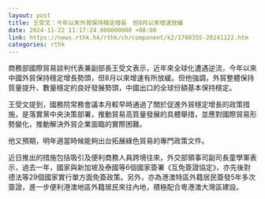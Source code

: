 ```yaml
---
layout: post
title: 王受文：今年以來外貿保持穩定增長　但8月以來增速放緩
date: 2024-11-22 11:17:24.000000000 +08:00
link: https://news.rthk.hk/rthk/ch/component/k2/1780355-20241122.htm
categories: rthk
---
```


商務部國際貿易談判代表兼副部長王受文表示，近年來全球化遭遇逆流，今年以來中國外貿保持穩定增長勢頭，但8月以來增速有所放緩。但他強調，外貿整體保持質量提升、數量穩定的良好發展勢頭，中國出口的全球份額基本保持穩定。

王受文提到，國務院常務會議本月較早時通過了關於促進外貿穩定增長的政策措施，是落實黨中央決策部署，推動貿易高質量發展的具體舉措，並應對國際貿易形勢變化，推動解決外貿企業面臨的實際困難。

他又預期，明年適當時候能夠出台拓展綠色貿易的專門政策文件。

近日推出的措施包括吸引及便利商務人員跨境往來，外交部領事司副司長童學軍表示，過去一年，國家與新加坡及泰國等6個國家簽署《互免簽證協定》，亦先後對德法等29個國家實行單方面免簽政策。另外，亦為港澳特區外籍居民簽發5年多次簽證，進一步便利港澳地區外籍居民來往內地，積極配合粵港澳大灣區建設。
